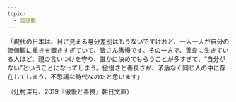 ```yaml
---
topic:
  - 価値観
---
```

「現代の日本は、目に見える身分差別はもうないですけれど、一人一人が自分の価値観に重きを置きすぎていて、皆さん傲慢です。その一方で、善良に生きている人ほど、親の言いつけを守り、誰かに決めてもらうことが多すぎて、“自分がない”ということになってしまう。傲慢さと善良さが、矛盾なく同じ人の中に存在してしまう、不思議な時代なのだと思います」

（辻村深月、2019『傲慢と善良』朝日文庫）